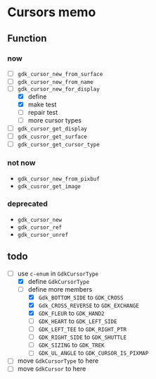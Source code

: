 Cursors memo
============

Function
--------

### now

* [ ] `gdk_cursor_new_from_surface`
* [ ] `gdk_cursor_new_from_name`
* [ ] `gdk_cursor_new_for_display`
	+ [x] define
	+ [x] make test
	+ [ ] repair test
	+ [ ] more cursor types
* [ ] `gdk_cursor_get_display`
* [ ] `gdk_cusror_get_surface`
* [ ] `gdk_cursor_get_cursor_type`

### not now

* `gdk_cursor_new_from_pixbuf`
* `gdk_cusror_get_image`

### deprecated

* `gdk_cursor_new`
* `gdk_cursor_ref`
* `gdk_cursor_unref`

todo
----

* [ ] use `c-enum` in `GdkCursorType`
	+ [x] define `GdkCursorType`
	+ [ ] define more members
		- [x] `Gdk_BOTTOM_SIDE` to `GDK_CROSS`
		- [x] `Gdk_CROSS_REVERSE` to `GDK_EXCHANGE`
		- [x] `GDK_FLEUR` to `GDK_HAND2`
		- [ ] `GDK_HEART` to `GDK_LEFT_SIDE`
		- [ ] `GDK_LEFT_TEE` to `GDK_RIGHT_PTR`
		- [ ] `GDK_RIGHT_SIDE` to `GDK_SHUTTLE`
		- [ ] `GDK_SIZING` to `GDK_TREK`
		- [ ] `GDK_UL_ANGLE` to `GDK_CURSOR_IS_PIXMAP`
* [ ] move `GdkCursorType` to here
* [ ] move `GdkCursor` to here
